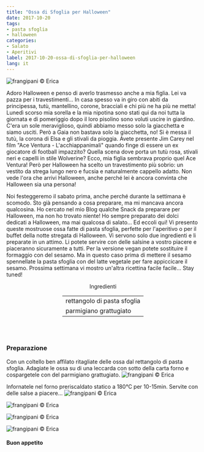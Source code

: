 ```yaml
---
title: "Ossa di Sfoglia per Halloween"
date: 2017-10-20
tags:
- pasta sfoglia
- halloween
categories:
- Salato
- Aperitivi
label: 2017-10-20-ossa-di-sfoglia-per-halloween
lang: it
---
```

![](../2017-10-20-ossa-di-sfoglia-per-halloween/header.jpg "frangipani © Erica")

Adoro Halloween e penso di averlo trasmesso anche a mia figlia. Lei va pazza per i travestimenti... In casa spesso va in giro con abiti da principessa, tutù, mantellino, corone, bracciali e chi più ne ha più ne metta! Lunedì scorso mia sorella e la mia nipotina sono stati qui da noi tutta la giornata e di pomeriggio dopo il loro pisolino sono voluti uscire in giardino. C'era un sole meraviglioso, quindi abbiamo messo solo la giacchetta e siamo usciti. Però a Gaia non bastava solo la giacchetta, no! Si è messa il tutù, la corona di Elsa e gli stivali da pioggia. Avete presente Jim Carey nel film "Ace Ventura - L'acchiappanimali" quando finge di essere un ex giocatore di football impazzito? Quella scena dove porta un tutù rosa, stivali neri e capelli in stile Wolverine? Ecco, mia figlia sembrava proprio quel Ace Ventura! Però per Halloween ha scelto un travestimento più sobrio: un vestito da strega lungo nero e fucsia e naturalmente cappello adatto. Non vede l'ora che arrivi Halloween, anche perché lei è ancora convinta che Halloween sia una persona!

Noi festeggeremo il sabato prima, anche perché durante la settimana è scomodo. Sto già pensando a cosa preparare, ma mi mancava ancora qualcosina. Ho cercato nel mio Blog qualche Snack da preparare per Halloween, ma non ho trovato niente! Ho sempre preparato dei dolci dedicati a Halloween, ma mai qualcosa di salato... Ed eccoli qui! Vi presento queste mostruose ossa fatte di pasta sfoglia, perfette per l'aperitivo o per il buffet della notte stregata di Halloween. Vi servono solo due ingredienti e li preparate in un attimo. Li potete servire con delle salsine a vostro piacere e piaceranno sicuramente a tutti. Per la versione vegan potete sostituire il formaggio con del sesamo. Ma in questo caso prima di mettere il sesamo spennellate la pasta sfoglia con del latte vegetale per fare appiccicare il sesamo. Prossima settimana vi mostro un'altra ricettina facile facile... Stay tuned!

<div id="wrapper" style="text-align: center">
  <div id="yourdiv" style="display: inline-block;">
    <div class="ingredients">
      <div class="ingredients-title">Ingredienti</div>
      <table>
        <tbody>
          <tr>
            <td>rettangolo di pasta sfoglia</td>
          </tr>
          <tr>
            <td>parmigiano grattugiato</td>
          </tr>
        </tbody>
      </table>
      <br></br>
    </div>
  </div>
</div>


<h3>
  <font color="grey">
    <i class="fa-solid fa-gears"></i>
  </font> Preparazione
</h3>

Con un coltello ben affilato ritagliate delle ossa dal rettangolo di pasta sfoglia. Adagiate le ossa su di una leccarda con sotto della carta forno e cospargetele con del parmigiano grattugiato.
![](../2017-10-20-ossa-di-sfoglia-per-halloween/teglia.jpg "frangipani © Erica")

Infornatele nel forno preriscaldato statico a 180°C per 10-15min. Servite con delle salse a piacere...
![](../2017-10-20-ossa-di-sfoglia-per-halloween/risultato1.jpg "frangipani © Erica")

![](../2017-10-20-ossa-di-sfoglia-per-halloween/risultato2.jpg "frangipani © Erica")

![](../2017-10-20-ossa-di-sfoglia-per-halloween/risultato3.jpg "frangipani © Erica")

![](../2017-10-20-ossa-di-sfoglia-per-halloween/risultato4.jpg "frangipani © Erica")

<h4>Buon appetito
  <font color="red">
    <i class="fa-regular fa-face-smile"></i>
  </font>
</h4>
